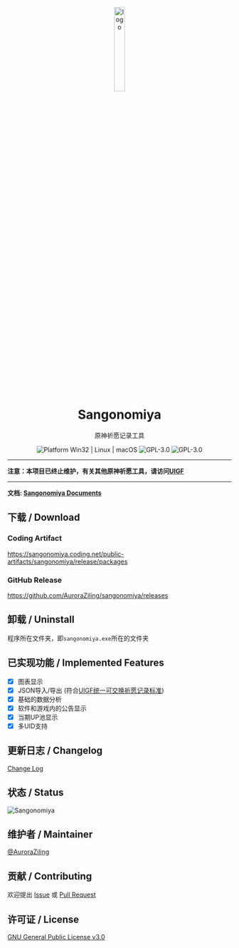 <p align="center">
  <img width="22%" align="center" src="https://s1.imagehub.cc/images/2023/04/02/5fb7cf5f774ace41b2f0ac57712011e7.md.png" alt="logo">
</p>
<h1 align="center">
  Sangonomiya
</h1>
<p align="center">
  原神祈愿记录工具
</p>

<p align="center">
  <a style="text-decoration:none">
    <img src="https://img.shields.io/badge/Platform-Windows%20-lightgreen?style=flat-square" alt="Platform Win32 | Linux | macOS"/>
  </a>

  <a style="text-decoration:none">
    <img src=https://img.shields.io/badge/Language-Python-blue.svg?style=flat-square alt="GPL-3.0"/>
  </a>

  <a style="text-decoration:none">
    <img src=https://img.shields.io/badge/License-GPLv3-orange?style=flat-square alt="GPL-3.0"/>
  </a>
</p>


---

**注意：本项目已终止维护，有关其他原神祈愿工具，请访问[UIGF](https://uigf.org/zh/partnership.html)**

---

**文档: [Sangonomiya Documents](https://imaginary.quantasea.cn/sangonomiya/)**

## 下载 / Download

### Coding Artifact

https://sangonomiya.coding.net/public-artifacts/sangonomiya/release/packages

### GitHub Release

https://github.com/AuroraZiling/sangonomiya/releases

## 卸载 / Uninstall

程序所在文件夹，即`sangonomiya.exe`所在的文件夹

## 已实现功能 / Implemented Features

- [x] 图表显示
- [x] JSON导入/导出 (符合[UIGF统一可交换祈愿记录标准](https://github.com/DGP-Studio/Snap.Genshin/wiki/StandardFormat))
- [x] 基础的数据分析
- [x] 软件和游戏内的公告显示
- [x] 当期UP池显示
- [x] 多UID支持

## 更新日志 / Changelog

[Change Log](https://imaginary.quantasea.cn/sangonomiya/logs/new.html)

## 状态 / Status

![Sangonomiya](https://repobeats.axiom.co/api/embed/eec0093cddd14f5e609233104ac2487225cd4c3f.svg "Repobeats analytics image")

## 维护者 / Maintainer

[@AuroraZiling](https://github.com/auroraziling)

## 贡献 / Contributing

欢迎提出 [Issue](https://github.com/AuroraZiling/genshin-pray-export/issues) 或 [Pull Request](https://github.com/AuroraZiling/genshin-pray-export/pulls)

## 许可证 / License

[GNU General Public License v3.0](https://github.com/AuroraZiling/genshin-pray-export/blob/main/LICENSE)
